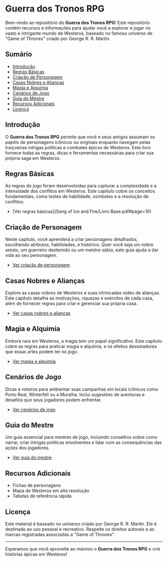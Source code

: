 # Guerra dos Tronos RPG

Bem-vindo ao repositório do **Guerra dos Tronos RPG**! Este repositório contém recursos e informações para ajudar você a explorar e jogar no vasto e intrigante mundo de Westeros, baseado no famoso universo de "Game of Thrones" criado por George R. R. Martin.

## Sumário

- [Introdução](#introdução)
- [Regras Básicas](#regras-básicas)
- [Criação de Personagem](#criação-de-personagem)
- [Casas Nobres e Alianças](#casas-nobres-e-alianças)
- [Magia e Alquimia](#magia-e-alquimia)
- [Cenários de Jogo](#cenários-de-jogo)
- [Guia do Mestre](#guia-do-mestre)
- [Recursos Adicionais](#recursos-adicionais)
- [Licença](#licença)

## Introdução

O **Guerra dos Tronos RPG** permite que você e seus amigos assumam os papéis de personagens icônicos ou originais enquanto navegam pelas traiçoeiras intrigas políticas e combates épicos de Westeros. Este livro fornece todas as regras, dicas e ferramentas necessárias para criar sua própria saga em Westeros.

## Regras Básicas

As regras do jogo foram desenvolvidas para capturar a complexidade e a intensidade dos conflitos em Westeros. Este capítulo cobre os conceitos fundamentais, como testes de habilidade, combates e a resolução de conflitos.

- [Ver regras básicas](Song of Ice and Fire/Livro Base.pdf#page=10)

## Criação de Personagem

Neste capítulo, você aprenderá a criar personagens detalhados, escolhendo atributos, habilidades, e histórico. Quer você seja um nobre astuto, um guerreiro destemido ou um meistre sábio, este guia ajuda a dar vida ao seu personagem.

- [Ver criação de personagem](documento.pdf#page=25)

## Casas Nobres e Alianças

Explore as casas nobres de Westeros e suas intrincadas redes de alianças. Este capítulo detalha as motivações, riquezas e exércitos de cada casa, além de fornecer regras para criar e gerenciar sua própria casa.

- [Ver casas nobres e alianças](documento.pdf#page=45)

## Magia e Alquimia

Embora rara em Westeros, a magia tem um papel significativo. Este capítulo cobre as regras para praticar magia e alquimia, e os efeitos devastadores que essas artes podem ter no jogo.

- [Ver magia e alquimia](documento.pdf#page=70)

## Cenários de Jogo

Dicas e roteiros para ambientar suas campanhas em locais icônicos como Porto Real, Winterfell ou a Muralha. Inclui sugestões de aventuras e desafios que seus jogadores podem enfrentar.

- [Ver cenários de jogo](documento.pdf#page=100)

## Guia do Mestre

Um guia essencial para mestres de jogo, incluindo conselhos sobre como narrar, criar intrigas políticas envolventes e lidar com as consequências das ações dos jogadores.

- [Ver guia do mestre](documento.pdf#page=130)

## Recursos Adicionais

- Fichas de personagens
- Mapa de Westeros em alta resolução
- Tabelas de referência rápida

## Licença

Este material é baseado no universo criado por George R. R. Martin. Ele é destinado ao uso pessoal e recreativo. Respeite os direitos autorais e as marcas registradas associadas a "Game of Thrones".

---

Esperamos que você aproveite ao máximo o **Guerra dos Tronos RPG** e crie histórias épicas em Westeros!
